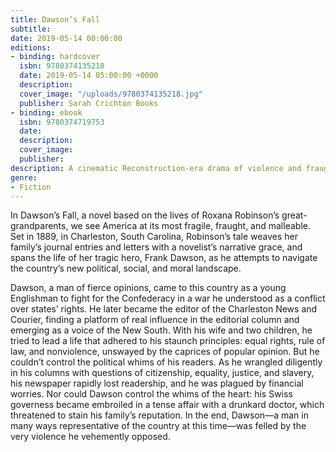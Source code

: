 ```yaml
---
title: Dawson’s Fall
subtitle:
date: 2019-05-14 00:00:00
editions:
- binding: hardcover
  isbn: 9780374135218
  date: 2019-05-14 05:00:00 +0000
  description: 
  cover_image: "/uploads/9780374135218.jpg"
  publisher: Sarah Crichton Books
- binding: ebook
  isbn: 9780374719753
  date: 
  description:
  cover_image: 
  publisher: 
description: A cinematic Reconstruction-era drama of violence and fraught moral reckoning.
genre:
- Fiction
---
```

In Dawson’s Fall, a novel based on the lives of Roxana Robinson’s great-grandparents, we see America at its most fragile, fraught, and malleable. Set in 1889, in Charleston, South Carolina, Robinson’s tale weaves her family’s journal entries and letters with a novelist’s narrative grace, and spans the life of her tragic hero, Frank Dawson, as he attempts to navigate the country’s new political, social, and moral landscape.

Dawson, a man of fierce opinions, came to this country as a young Englishman to fight for the Confederacy in a war he understood as a conflict over states’ rights. He later became the editor of the Charleston News and Courier, finding a platform of real influence in the editorial column and emerging as a voice of the New South. With his wife and two children, he tried to lead a life that adhered to his staunch principles: equal rights, rule of law, and nonviolence, unswayed by the caprices of popular opinion. But he couldn’t control the political whims of his readers. As he wrangled diligently in his columns with questions of citizenship, equality, justice, and slavery, his newspaper rapidly lost readership, and he was plagued by financial worries. Nor could Dawson control the whims of the heart: his Swiss governess became embroiled in a tense affair with a drunkard doctor, which threatened to stain his family’s reputation. In the end, Dawson—a man in many ways representative of the country at this time—was felled by the very violence he vehemently opposed.
